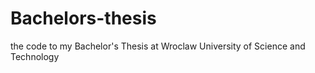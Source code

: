 # Bachelors-thesis
 the code to my Bachelor's Thesis at Wroclaw University of Science and Technology
